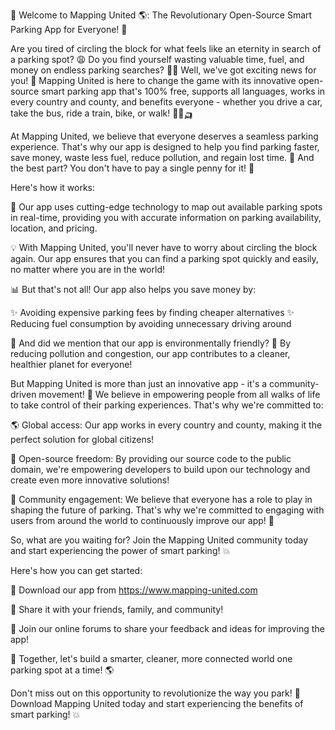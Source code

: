 🚨 Welcome to Mapping United 🌎: The Revolutionary Open-Source Smart Parking App for Everyone! 🌟

Are you tired of circling the block for what feels like an eternity in search of a parking spot? 😩 Do you find yourself wasting valuable time, fuel, and money on endless parking searches? 💸🚗 Well, we've got exciting news for you! 🔔 Mapping United is here to change the game with its innovative open-source smart parking app that's 100% free, supports all languages, works in every country and county, and benefits everyone - whether you drive a car, take the bus, ride a train, bike, or walk! 🚌🚂🛺️

At Mapping United, we believe that everyone deserves a seamless parking experience. That's why our app is designed to help you find parking faster, save money, waste less fuel, reduce pollution, and regain lost time. 💯 And the best part? You don't have to pay a single penny for it! 🎉

Here's how it works:

📍 Our app uses cutting-edge technology to map out available parking spots in real-time, providing you with accurate information on parking availability, location, and pricing.

💡 With Mapping United, you'll never have to worry about circling the block again. Our app ensures that you can find a parking spot quickly and easily, no matter where you are in the world!

📊 But that's not all! Our app also helps you save money by:

✨ Avoiding expensive parking fees by finding cheaper alternatives
✨ Reducing fuel consumption by avoiding unnecessary driving around

💚 And did we mention that our app is environmentally friendly? 🌿 By reducing pollution and congestion, our app contributes to a cleaner, healthier planet for everyone!

But Mapping United is more than just an innovative app - it's a community-driven movement! 💪 We believe in empowering people from all walks of life to take control of their parking experiences. That's why we're committed to:

🌎 Global access: Our app works in every country and county, making it the perfect solution for global citizens!

💬 Open-source freedom: By providing our source code to the public domain, we're empowering developers to build upon our technology and create even more innovative solutions!

👥 Community engagement: We believe that everyone has a role to play in shaping the future of parking. That's why we're committed to engaging with users from around the world to continuously improve our app! 🤝

So, what are you waiting for? Join the Mapping United community today and start experiencing the power of smart parking! 💥

Here's how you can get started:

📲 Download our app from https://www.mapping-united.com

💬 Share it with your friends, family, and community!

🤝 Join our online forums to share your feedback and ideas for improving the app!

🌟 Together, let's build a smarter, cleaner, more connected world one parking spot at a time! 🌎

Don't miss out on this opportunity to revolutionize the way you park! 🔔 Download Mapping United today and start experiencing the benefits of smart parking! 💥